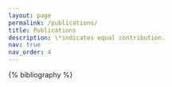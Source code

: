 ```yaml
---
layout: page
permalink: /publications/
title: Publications
description: \*indicates equal contribution.
nav: true
nav_order: 4
---
```


<!-- _pages/publications.md -->
<div class="publications">

{% bibliography %}

</div>
